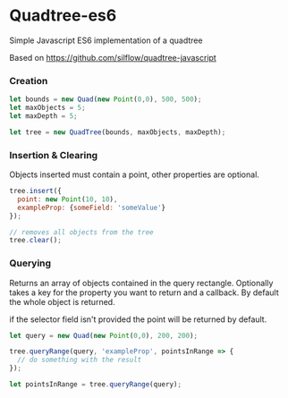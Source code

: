 # Quadtree-es6
Simple Javascript ES6 implementation of a quadtree

Based on https://github.com/silflow/quadtree-javascript


### Creation ###
```javascript
let bounds = new Quad(new Point(0,0), 500, 500);
let maxObjects = 5;
let maxDepth = 5;

let tree = new QuadTree(bounds, maxObjects, maxDepth);


```

### Insertion & Clearing ###
Objects inserted must contain a point, other properties are optional.
```javascript
tree.insert({
  point: new Point(10, 10),
  exampleProp: {someField: 'someValue'}
});

// removes all objects from the tree
tree.clear();
```

### Querying ###
Returns an array of objects contained in the query rectangle. 
Optionally takes a key for the property you want to return and a callback. By default the whole object is returned.

if the selector field isn't provided the point will be returned by default.
```javascript
let query = new Quad(new Point(0,0), 200, 200);

tree.queryRange(query, 'exampleProp', pointsInRange => {
  // do something with the result
});

let pointsInRange = tree.queryRange(query);

```
